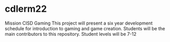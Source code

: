 # cdlerm22
Mission CISD Gaming
This project will present a six year development schedule for introduction to gaming and game creation.
Students will be the main contributors to this repository.
Student levels will be 7-12
